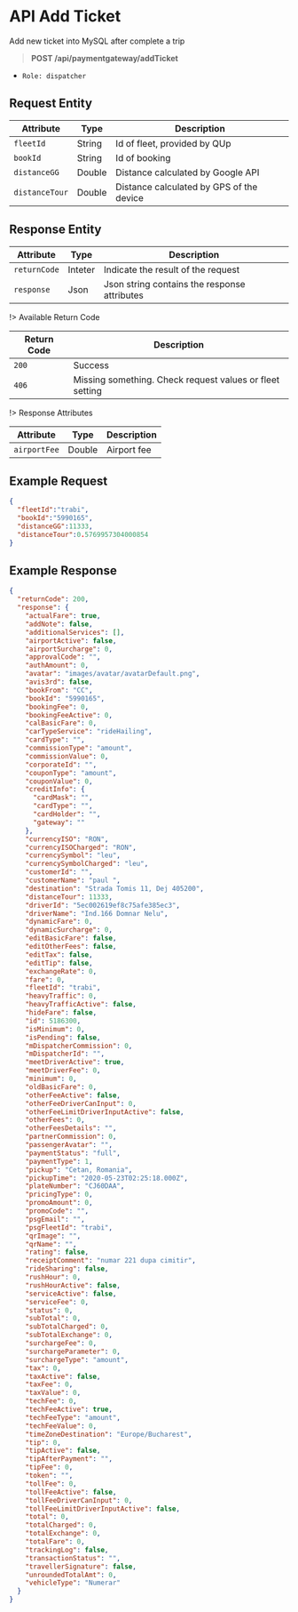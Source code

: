 # API Add Ticket

Add new ticket into MySQL after complete a trip

> **POST /api/paymentgateway/addTicket**

- `Role: dispatcher`

## Request Entity

| Attribute      | Type   | Description                                   |
|----------------|--------|-----------------------------------------------|
| `fleetId`      | String | Id of fleet, provided by QUp                  |
| `bookId`       | String | Id of booking                                 |
| `distanceGG`   | Double | Distance calculated by Google API        		  |
| `distanceTour` | Double | Distance calculated by GPS of the device 		  |

## Response Entity

| Attribute    | Type    | Description                                  |
|--------------|---------|----------------------------------------------|
| `returnCode` | Inteter | Indicate the result of the request           |
| `response`   | Json    | Json string contains the response attributes |

!> Available Return Code

| Return Code | Description                                              |
|-------------|----------------------------------------------------------|
| `200`       | Success                                                  |
| `406`       | Missing something. Check request values or fleet setting |

!> Response Attributes

| Attribute            | Type    | Description                                                            |
|----------------------|---------|------------------------------------------------------------------------|
| `airportFee`         | Double  | Airport fee                                                            |

## Example Request
```json
{
  "fleetId":"trabi",
  "bookId":"5990165",  
  "distanceGG":11333,
  "distanceTour":0.5769957304000854
}
```

## Example Response
```json
{
  "returnCode": 200,
  "response": {
    "actualFare": true,
    "addNote": false,
    "additionalServices": [],
    "airportActive": false,
    "airportSurcharge": 0,
    "approvalCode": "",
    "authAmount": 0,
    "avatar": "images/avatar/avatarDefault.png",
    "avis3rd": false,
    "bookFrom": "CC",
    "bookId": "5990165",
    "bookingFee": 0,
    "bookingFeeActive": 0,
    "calBasicFare": 0,
    "carTypeService": "rideHailing",
    "cardType": "",
    "commissionType": "amount",
    "commissionValue": 0,
    "corporateId": "",
    "couponType": "amount",
    "couponValue": 0,
    "creditInfo": {
      "cardMask": "",
      "cardType": "",
      "cardHolder": "",
      "gateway": ""
    },
    "currencyISO": "RON",
    "currencyISOCharged": "RON",
    "currencySymbol": "leu",
    "currencySymbolCharged": "leu",
    "customerId": "",
    "customerName": "paul ",
    "destination": "Strada Tomis 11, Dej 405200",
    "distanceTour": 11333,
    "driverId": "5ec002619ef8c75afe385ec3",
    "driverName": "Ind.166 Domnar Nelu",
    "dynamicFare": 0,
    "dynamicSurcharge": 0,
    "editBasicFare": false,
    "editOtherFees": false,
    "editTax": false,
    "editTip": false,
    "exchangeRate": 0,
    "fare": 0,
    "fleetId": "trabi",
    "heavyTraffic": 0,
    "heavyTrafficActive": false,
    "hideFare": false,
    "id": 5186300,
    "isMinimum": 0,
    "isPending": false,
    "mDispatcherCommission": 0,
    "mDispatcherId": "",
    "meetDriverActive": true,
    "meetDriverFee": 0,
    "minimum": 0,
    "oldBasicFare": 0,
    "otherFeeActive": false,
    "otherFeeDriverCanInput": 0,
    "otherFeeLimitDriverInputActive": false,
    "otherFees": 0,
    "otherFeesDetails": "",
    "partnerCommission": 0,
    "passengerAvatar": "",
    "paymentStatus": "full",
    "paymentType": 1,
    "pickup": "Cetan, Romania",
    "pickupTime": "2020-05-23T02:25:18.000Z",
    "plateNumber": "CJ60DAA",
    "pricingType": 0,
    "promoAmount": 0,
    "promoCode": "",
    "psgEmail": "",
    "psgFleetId": "trabi",
    "qrImage": "",
    "qrName": "",
    "rating": false,
    "receiptComment": "numar 221 dupa cimitir",
    "rideSharing": false,
    "rushHour": 0,
    "rushHourActive": false,
    "serviceActive": false,
    "serviceFee": 0,
    "status": 0,
    "subTotal": 0,
    "subTotalCharged": 0,
    "subTotalExchange": 0,
    "surchargeFee": 0,
    "surchargeParameter": 0,
    "surchargeType": "amount",
    "tax": 0,
    "taxActive": false,
    "taxFee": 0,
    "taxValue": 0,
    "techFee": 0,
    "techFeeActive": true,
    "techFeeType": "amount",
    "techFeeValue": 0,
    "timeZoneDestination": "Europe/Bucharest",
    "tip": 0,
    "tipActive": false,
    "tipAfterPayment": "",
    "tipFee": 0,
    "token": "",
    "tollFee": 0,
    "tollFeeActive": false,
    "tollFeeDriverCanInput": 0,
    "tollFeeLimitDriverInputActive": false,
    "total": 0,
    "totalCharged": 0,
    "totalExchange": 0,
    "totalFare": 0,
    "trackingLog": false,
    "transactionStatus": "",
    "travellerSignature": false,
    "unroundedTotalAmt": 0,
    "vehicleType": "Numerar"
  }
}
```
